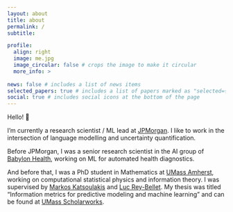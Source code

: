 ```yaml
---
layout: about
title: about
permalink: /
subtitle: 

profile:
  align: right
  image: me.jpg
  image_circular: false # crops the image to make it circular
  more_info: > 
      
news: false # includes a list of news items
selected_papers: true # includes a list of papers marked as "selected={true}"
social: true # includes social icons at the bottom of the page
---
```


Hello! 👋

I’m currently a research scientist / ML lead at [JPMorgan](https://www.jpmorgan.com/technology/artificial-intelligence). I like to work in the intersection of language modelling and uncertainty quantification.

Before JPMorgan, I was a senior research scientist in the AI group of [Babylon Health](https://www.babylonhealth.com/), working on ML for automated health diagnostics.

And before that, I was a PhD student in Mathematics at [UMass Amherst](https://www.umass.edu), working on computational statistical physics and information theory. I was supervised by [Markos Katsoulakis](https://people.math.umass.edu/~markos/) and [Luc Rey-Bellet](https://people.math.umass.edu/~lr7q/). My thesis was titled “Information metrics for predictive modeling and machine learning” and can be found at [UMass Scholarworks](https://scholarworks.umass.edu/dissertations_2/1006/).
